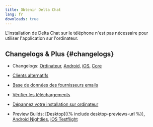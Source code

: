 ```yaml
---
title: Obtenir Delta Chat
lang: fr
downloads: true
---
```


L'installation de Delta Chat sur le téléphone n'est pas nécessaire pour utiliser l'application sur l'ordinateur.


## Changelogs & Plus {#changelogs}

- Changelogs: [Ordinateur](https://github.com/deltachat/deltachat-desktop/blob/master/CHANGELOG.md),
  [Android](https://deltachat.github.io/deltachat-android/CHANGELOG#delta-chat-android-changelog),
  [iOS](https://deltachat.github.io/deltachat-ios/CHANGELOG#delta-chat-ios-changelog),
  [Core](https://github.com/deltachat/deltachat-core-rust/blob/master/CHANGELOG.md)

- [Clients alternatifs](https://support.delta.chat/t/list-of-all-know-client-projects/3059)

- [Base de données des fournisseurs emails](https://providers.delta.chat/)

- [Vérifier les téléchargements](verify-downloads)

- [Dépannez votre installation sur ordinateur](https://github.com/deltachat/deltachat-desktop/blob/master/docs/TROUBLESHOOTING.md)

- Preview Builds: [Desktop]({% include desktop-previews-url %}),
  [Android Nightlies](https://download.delta.chat/android/nightly/),
  [iOS Testflight](https://testflight.apple.com/join/uEMc1NxS)
